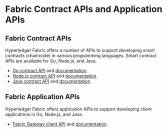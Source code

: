 # Fabric Contract APIs and Application APIs

## Fabric Contract APIs

Hyperledger Fabric offers a number of APIs to support developing smart contracts (chaincode) in various programming languages.
Smart contract APIs are available for Go, Node.js, and Java.

- [Go contract API](https://github.com/hyperledger/fabric-contract-api-go) and [documentation](https://pkg.go.dev/github.com/hyperledger/fabric-contract-api-go).
- [Node.js contract API](https://github.com/hyperledger/fabric-chaincode-node) and [documentation](https://hyperledger.github.io/fabric-chaincode-node/).
- [Java contract API](https://github.com/hyperledger/fabric-chaincode-java) and [documentation](https://hyperledger.github.io/fabric-chaincode-java/).

## Fabric Application APIs

Hyperledger Fabric offers application APIs to support developing client applications in Go, Node.js, and Java.

- [Fabric Gateway client API](https://github.com/hyperledger/fabric-gateway) and [documentation](https://hyperledger.github.io/fabric-gateway/).
